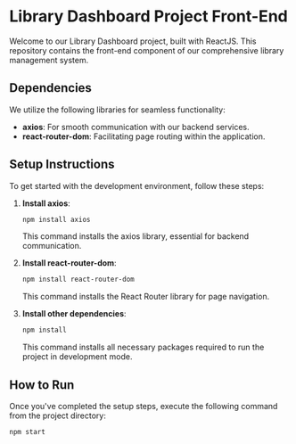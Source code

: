 # Library Dashboard Project Front-End

Welcome to our Library Dashboard project, built with ReactJS. This repository contains the front-end component of our comprehensive library management system.

## Dependencies

We utilize the following libraries for seamless functionality:

- **axios**: For smooth communication with our backend services.
- **react-router-dom**: Facilitating page routing within the application.

## Setup Instructions

To get started with the development environment, follow these steps:

1. **Install axios**:
    ```bash
    npm install axios
    ```
   This command installs the axios library, essential for backend communication.

2. **Install react-router-dom**:
    ```bash
    npm install react-router-dom
    ```
   This command installs the React Router library for page navigation.

3. **Install other dependencies**:
    ```bash
    npm install
    ```
   This command installs all necessary packages required to run the project in development mode.

## How to Run

Once you've completed the setup steps, execute the following command from the project directory:

```bash
npm start
